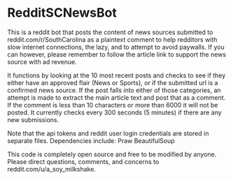 # RedditSCNewsBot
This is a reddit bot that posts the content of news sources submitted to reddit.com/r/SouthCarolina as a plaintext comment to help redditors with slow internet connections, the lazy, and to attempt to avoid paywalls. If you can however, please remember to follow the article link to support the news source with ad revenue.

It functions by looking at the 10 most recent posts and checks to see if they either have an approved flair (News or Sports), or if the submitted url is a confirmed news source. If the post falls into either of those categories, an attempt is made to extract the main article text and post that as a comment. If the comment is less than 10 characters or more than 6000 it will not be posted. It currently checks every 300 seconds (5 minutes) if there are any new submissions.

Note that the api tokens and reddit user login credentials are stored in separate files.
Dependencies include:
Praw
BeautifulSoup

This code is completely open source and free to be modified by anyone. Please direct questions, comments, and concerns to reddit.com/u/a_soy_milkshake.
